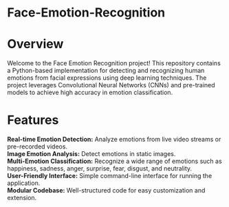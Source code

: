 # Face-Emotion-Recognition
# Overview
Welcome to the Face Emotion Recognition project! This repository contains a Python-based implementation for detecting and recognizing human emotions from facial expressions using deep learning techniques. The project leverages Convolutional Neural Networks (CNNs) and pre-trained models to achieve high accuracy in emotion classification.

# Features
**Real-time Emotion Detection:** Analyze emotions from live video streams or pre-recorded videos.<br>
**Image Emotion Analysis:** Detect emotions in static images.<br>
**Multi-Emotion Classification:** Recognize a wide range of emotions such as happiness, sadness, anger, surprise, fear, disgust, and neutrality.<br>
**User-Friendly Interface:** Simple command-line interface for running the application.<br>
**Modular Codebase:** Well-structured code for easy customization and extension.<br>
